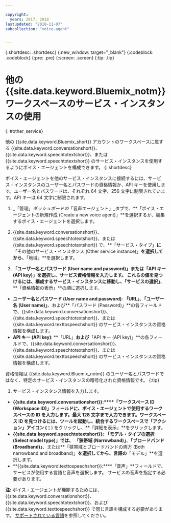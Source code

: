 ```yaml
---

copyright:
  years: 2017, 2018
lastupdated: "2018-11-07"
subcollection: "voice-agent"


---
```


{:shortdesc: .shortdesc}
{:new_window: target="_blank"}
{:codeblock: .codeblock}
{:pre: .pre}
{:screen: .screen}
{:tip: .tip}


# 他の {{site.data.keyword.Bluemix_notm}} ワークスペースのサービス・インスタンスの使用
{: #other_service}

他の {{site.data.keyword.Bluemix_short}} アカウントのワークスペースに属する {{site.data.keyword.conversationshort}}、{{site.data.keyword.speechtotextshort}}、または {{site.data.keyword.speechtotextshort}} のサービス・インスタンスを使用するようにボイス・エージェントを構成できます。
{: shortdesc}

ボイス・エージェントを他のサービス・インスタンスに接続するには、サービス・インスタンスのユーザー名とパスワードの資格情報か、API キーを使用します。ユーザー名とパスワードは、それぞれ 64 文字、256 文字に制限されています。API キーは 64 文字に制限されます。

1. _「管理」_ダッシュボードの_「音声エージェント」_タブで、**「ボイス・エージェントの新規作成 (Create a new voice agent)」**を選択するか、編集するボイス・エージェントを選択します。

1. {{site.data.keyword.conversationshort}}、{{site.data.keyword.speechtotextshort}}、または {{site.data.keyword.speechtotextshort}} で、**「サービス・タイプ」**に**「その他のサービス・インスタンス (Other service instance)」**を選択してから、**「地域」**を選択します。

1. **「ユーザー名とパスワード (User name and password)」**または**「API キー (API key)」**を選択し、サービス資格情報を入力します。
  これらの値を見つけるには、構成するサービス・インスタンスに移動し、**「サービスの選択」**、**「資格情報の表示」**の順に選択します。

  * **ユーザー名とパスワード (User name and password)**: **「URL」**、**「ユーザー名 (User name)」**、および**「パスワード (Password)」**の各フィールドで、{{site.data.keyword.conversationshort}}、{{site.data.keyword.speechtotextshort}}、または {{site.data.keyword.texttospeechshort}} のサービス・インスタンスの資格情報を構成します。
  * **API キー (API key)**: **「URL」**および**「API キー (API key)」**の各フィールドで、{{site.data.keyword.conversationshort}}、{{site.data.keyword.speechtotextshort}}、または {{site.data.keyword.texttospeechshort}} のサービス・インスタンスの資格情報を構成します。

  資格情報は {{site.data.keyword.Bluemix_notm}} のユーザー名とパスワードではなく、特定のサービス・インスタンスの暗号化された資格情報です。
  {:tip}

1. サービス・インスタンス情報を入力します。

  * **{{site.data.keyword.conversationshort}}:****「ワークスペース ID (Workspace ID)」**フィールドに、ボイス・エージェントで使用するワークスペースの ID を入力します。最大 128 文字まで入力できます。ワークスペース ID を見つけるには、ツールを起動し、統合するワークスペースで「アクション」アイコン (**&vellip;**) をクリックし、**「詳細を表示」**をクリックします。
  * **{{site.data.keyword.speechtotextshort}}:** **「モデル・タイプの選択 (Select model type)」**では、** 「狭帯域 (Narrowband)」**、**「ブロードバンド (Broadband)」**、または**「狭帯域とブロードバンドの両方 (Both narrowband and broadband)」**を選択してから、言語の**「モデル」**を選択します。
  * **{{site.data.keyword.texttospeechshort}}:****「音声」**フィールドで、サービスが使用する言語と音声を選択します。 サービスの音声を指定する必要があります。

**注:** ボイス・エージェントが機能するためには、{{site.data.keyword.conversationshort}}、{{site.data.keyword.speechtotextshort}}、および {{site.data.keyword.texttospeechshort}} で同じ言語を構成する必要があります。 [サポートされている言語](/docs/services/voice-agent?topic=voice-agent-about#supported-languages)を参照してください。
